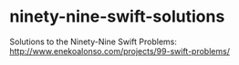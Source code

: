 # ninety-nine-swift-solutions
Solutions to the Ninety-Nine Swift Problems: http://www.enekoalonso.com/projects/99-swift-problems/
